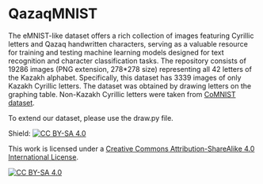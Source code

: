 # QazaqMNIST
The eMNIST-like dataset offers a rich collection of images featuring Cyrillic letters and Qazaq handwritten characters, serving as a valuable resource for training and testing machine learning models designed for text recognition and character classification tasks.
The repository consists of 19286 images (PNG extension, 278*278 size) representing all 42 letters of the Kazakh alphabet. Specifically, this dataset has 3339 images of only Kazakh Cyrillic letters. The dataset was obtained by drawing letters on the graphing table. 
Non-Kazakh Cyrillic letters were taken from [CoMNIST dataset](https://github.com/GregVial/CoMNIST). 

To extend our dataset, please use the draw.py file.

Shield: [![CC BY-SA 4.0][cc-by-sa-shield]][cc-by-sa]

This work is licensed under a
[Creative Commons Attribution-ShareAlike 4.0 International License][cc-by-sa].

[![CC BY-SA 4.0][cc-by-sa-image]][cc-by-sa]

[cc-by-sa]: http://creativecommons.org/licenses/by-sa/4.0/
[cc-by-sa-image]: https://licensebuttons.net/l/by-sa/4.0/88x31.png
[cc-by-sa-shield]: https://img.shields.io/badge/License-CC%20BY--SA%204.0-lightgrey.svg
